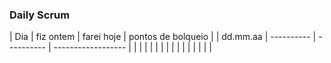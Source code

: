 ### Daily Scrum

   | Dia | fiz ontem | farei hoje | pontos de bolqueio  |
   | dd.mm.aa | ---------- | ---------- | ------------------ |
   |     |            |            |                    |
   |     |            |            |                    |
   |     |            |            |                    |
